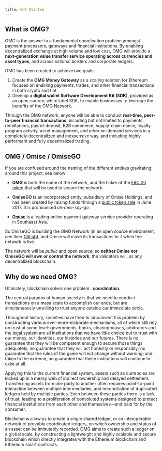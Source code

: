 ```yaml
---
title: Get Started
---
```


## What is OMG?

OMG is the answer to a fundamental coordination problem amongst payment processors, gateways and financial institutions. By enabling decentralized exchange at high volume and low cost, OMG will provide a **next-generation value transfer service operating across currencies and asset types**, and across national borders and corporate ledgers.

OMG has been created to achieve two goals:

1. Create the **OMG Money Gateway** as a scaling solution for Ethereum focused on enabling payments, trades, and other financial transactions in both crypto and fiat. 
2. Develop a **digital wallet Software Development Kit (SDK)**, provided as an open-source, white label SDK, to enable businesses to leverage the benefits of the OMG Network.

Through the OMG network, anyone will be able to conduct **real-time, peer-to-peer financial transactions**, including but not limited to payments, remittances, payroll deposit, B2B commerce, supply-chain nance, loyalty program activity, asset management, and other on-demand services in a completely decentralized and inexpensive way, and including highly performant and fully decentralized trading.

## OMG / Omise / OmiseGO

If you are confused around the naming of the different entities gravitating around this project, see below :

- **OMG** is both the name of the network, and the ticker of the [ERC 20 token](basics.html#omg-token-function) that will be used to secure the network.

- **OmiseGO** is an incorporated entity, subsidiary of Omise Holdings, and has been created by raising funds through a [public token sale](history.html#​how-was-omisego-launched-​) in June 2017. It is pronounced _oh-mee-say-go_.

- [**Omise**](https://www.omise.co) is a leading online payment gateway service provider operating in Southeast Asia.

So OmiseGO is building the OMG Network (in an open source environment, see their [Github](https://github.com/omisego)), and Omise will move its transactions to it when the network is live.

The network will be _public_ and _open source_, so **neither Omise nor OmiseGO will own or control the network**, the validators will, as any decentralized blockchain.

## Why do we need OMG?

Ultimately, blockchain solves one problem : **coordination**.

The central paradox of human society is that we need to conduct transactions on a mass scale to accomplish our ends, but are simultaneously unwilling to trust anyone outside our immediate circle.

Throughout history, societies have tried to circumvent this problem by constructing various ever-more-elaborate mechanisms, all of which still rely on trust at some level: governments, banks, clearinghouses, arbitrators and the legal system are all institutions that we have little choice but to trust with our money, our identities, our histories and our futures. There is no guarantee that they will be competent enough to secure those things adequately; no guarantee that they will act honestly or responsibly; no guarantee that the rules of the game will not change without warning; and taken to the extreme, no guarantee that these institutions will continue to exist at all.

Applying this to the current financial system, assets such as currencies are locked up in a messy web of indirect ownership and delayed settlement. Transferring assets from one party to another often requires point-to-point interaction between multiple intermediaries, and reconciliation of duplicated ledgers held by multiple parties. Even between these parties there is a lack of trust, leading to a proliferation of convoluted systems designed to protect financial institutions from each other and themselves—and paid for by the consumer.

Blockchains allow us to create a single shared ledger, or an interoperable network of provably coordinated ledgers, on which ownership and status of an asset can be immutably recorded. OMG aims to create such a ledger on a global scale, by constructing a lightweight and highly scalable and secure blockchain which directly integrates with the Ethereum blockchain and Ethereum smart contracts.
